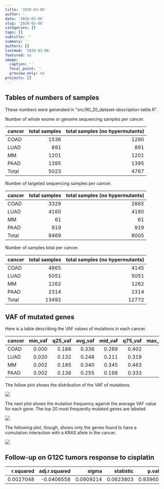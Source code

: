 ```yaml
---
title: '2020-03-06'
author: ~
date: '2020-03-06'
slug: '2020-03-06'
categories: []
tags: []
subtitle: ''
summary: ''
authors: []
lastmod: '2020-03-06'
featured: no
image:
  caption: ''
  focal_point: ''
  preview_only: no
projects: []
---
```


## Tables of numbers of samples

These numbers were generated in "src/90_20_dataset-description-table.R".

Number of whole exome or genome sequencing samples per cancer.

|cancer | total samples| total samples (no hypermutants)|
|:------|-------------:|-------------------------------:|
|COAD   |          1536|                            1280|
|LUAD   |           891|                             891|
|MM     |          1201|                            1201|
|PAAD   |          1395|                            1395|
|Total  |          5023|                            4767|

Number of targeted sequencing samples per cancer.

|cancer | total samples| total samples (no hypermutants)|
|:------|-------------:|-------------------------------:|
|COAD   |          3329|                            2865|
|LUAD   |          4160|                            4160|
|MM     |            61|                              61|
|PAAD   |           919|                             919|
|Total  |          8469|                            8005|

Number of samples total per cancer.

|cancer | total samples| total samples (no hypermutants)|
|:------|-------------:|-------------------------------:|
|COAD   |          4865|                            4145|
|LUAD   |          5051|                            5051|
|MM     |          1262|                            1262|
|PAAD   |          2314|                            2314|
|Total  |         13492|                           12772|

## VAF of mutated genes

Here is a table describing the VAF values of mutations in each cancer.

|cancer | min_vaf| q25_vaf| avg_vaf| mid_vaf| q75_vaf| max_vaf| stddev_vaf|
|:------|-------:|-------:|-------:|-------:|-------:|-------:|----------:|
|COAD   |   0.000|   0.188|   0.336|   0.289|   0.402|       1|      0.221|
|LUAD   |   0.020|   0.132|   0.248|   0.211|   0.319|       1|      0.159|
|MM     |   0.002|   0.185|   0.340|   0.345|   0.463|       1|      0.189|
|PAAD   |   0.002|   0.138|   0.255|   0.198|   0.333|       1|      0.178|

The follow plot shows the distribution of the VAF of mutations.

![](/img/graphs/90_03_mutation-burden-distribution/vaf_distribution_density.svg)

The next plot shows the mutation frequency against the average VAF value for each gene.
The top 20 most frequently mutated genes are labeled.

![](/img/graphs/90_03_mutation-burden-distribution/vaf_mutfreq_scatter.jpeg)

The following plot, though, shows only the genes found to have a comutation interaction with a *KRAS* allele in the cancer.

![](/img/graphs/90_03_mutation-burden-distribution/vaf_mutfreq_comuts_scatter.svg)

## Follow-up on G12C tumors response to cisplatin

| r.squared| adj.r.squared|     sigma| statistic|   p.value| df|   logLik|       AIC|       BIC|  deviance| df.residual|
|---------:|-------------:|---------:|---------:|---------:|--:|--------:|---------:|---------:|---------:|-----------:|
| 0.0027048|    -0.0406558| 0.0909214| 0.0623803| 0.9396049|  3| 49.51015| -91.02031| -83.45303| 0.3802679|          46|
